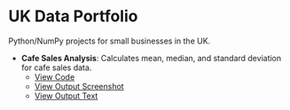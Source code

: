 # UK Data Portfolio

Python/NumPy projects for small businesses in the UK.

- **Cafe Sales Analysis**: Calculates mean, median, and standard deviation for cafe sales data.
  - [View Code](Cafe_Portfolio.py)
  - [View Output Screenshot](cafe_report.png)
  - [View Output Text](cafe_report.txt)

